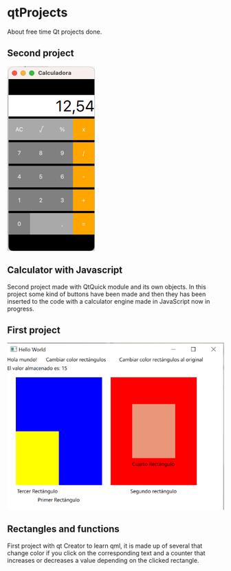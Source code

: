 # qtProjects
About free time Qt projects done.
## Second project
![Calculator and Javascript](./projects/doc/calculadora.png)
## Calculator with Javascript
Second project made with QtQuick module and its own objects. In this project some kind of buttons have been made and then they has been inserted to the code with a calculator engine made in JavaScript now in progress.
## First project
![Rectangles and functions](./projects/doc/rectanglesProject.png)
## Rectangles and functions
First project with qt Creator to learn qml, it is made up of several that change color if you click on the corresponding text and a counter that increases or decreases a value depending on the clicked rectangle.
